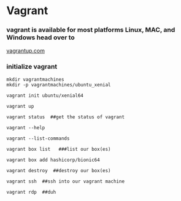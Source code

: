 # Vagrant


### vagrant is available for most platforms Linux, MAC, and Windows head over to
[vagrantup.com](https://vagrantup.com)

### initialize vagrant

````
mkdir vagrantmachines
mkdir -p vagrantmachines/ubuntu_xenial

vagrant init ubuntu/xenial64

vagrant up

vagrant status  ##get the status of vagrant

vagrant --help

vagrant --list-commands

vagrant box list   ###list our box(es)

vagrant box add hashicorp/bionic64

vagrant destroy  ##destroy our box(es)

vagrant ssh  ##ssh into our vagrant machine

vagrant rdp  ##duh

````
